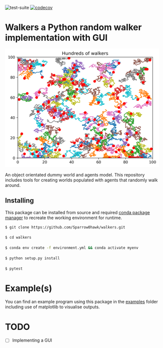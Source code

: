![test-suite](https://github.com/Sparrow0hawk/walkers/workflows/test-suite/badge.svg) 
[![codecov](https://codecov.io/gh/Sparrow0hawk/walkers/branch/master/graph/badge.svg)](https://codecov.io/gh/Sparrow0hawk/walkers)

# Walkers a Python random walker implementation with GUI

![Hundreds of walkers](https://github.com/Sparrow0hawk/walkers/blob/develop/examples/outputs/hundreds.png)

An object orientated dummy world and agents model. This repository includes tools for creating worlds populated with agents that randomly walk around.

## Installing

This package can be installed from source and required [conda package manager](https://docs.conda.io/en/latest/) to recreate the working environment for runtime.

```bash
$ git clone https://github.com/Sparrow0hawk/walkers.git

$ cd walkers

$ conda env create -f environment.yml && conda activate myenv

$ python setup.py install

$ pytest

```

# Example(s)

You can find an example program using this package in the [examples](https://github.com/Sparrow0hawk/walkers/tree/master/examples) folder including use of matplotlib to visualise outputs.

# TODO

- [ ] Implementing a GUI